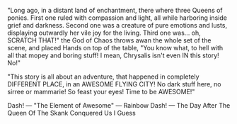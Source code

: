 "Long ago, in a distant land of enchantment, there where three Queens of ponies.
First one ruled with compassion and light, all while harboring inside grief and darkness.
Second one was a creature of pure emotions and lusts, displaying outwardly her vile joy for the living.
Third one was... oh, SCRATCH THAT!" the God of Chaos throws awan the whole set of the scene, and placed Hands on top of the table, "You know what, to hell with all that mopey and boring stuff! I mean, Chrysalis isn't even IN this story! No!"

"This story is all about an adventure, that happened in completely DIFFERENT PLACE, in an AWESOME FLYING CITY! No dark stuff here, no sirree or mammarie! So feast your eyes! Time to be AWESOME!"

Dash! — "The Element of Awesome" — Rainbow Dash! — The Day After The Queen Of The Skank Conquered Us I Guess
